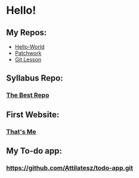 # Hello!
## My Repos:
- [Hello-World](https://github.com/Attilatesz/hello-world.git)
- [Patchwork](https://github.com/Attilatesz/patchwork.git)
- [Git Lesson](https://github.com/Attilatesz/git-lesson-repository.git)
## Syllabus Repo:

### [The Best Repo](https://github.com/greenfox-academy/becool-syllabus.git)

## First Website:

### [That's Me](https://github.com/Attilatesz/attilatesz.github.io.git)

## My To-do app:

### https://github.com/Attilatesz/todo-app.git
